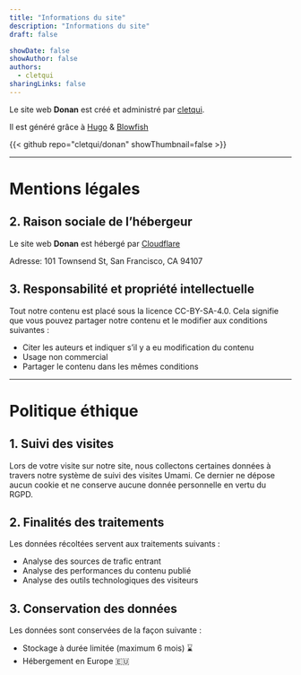 ```yaml
---
title: "Informations du site"
description: "Informations du site"
draft: false

showDate: false
showAuthor: false
authors:
  - cletqui
sharingLinks: false
---
```


Le site web **Donan** est créé et administré par [cletqui](/authors/cletqui).

Il est généré grâce à [Hugo](https://gohugo.io) & [Blowfish](https://blowfish.page)

{{< github repo="cletqui/donan" showThumbnail=false >}}

---

# Mentions légales

## 2. Raison sociale de l’hébergeur

Le site web **Donan** est hébergé par [Cloudflare](https://cloudflare.com)

Adresse: 101 Townsend St, San Francisco, CA 94107

## 3. Responsabilité et propriété intellectuelle

Tout notre contenu est placé sous la licence CC-BY-SA-4.0. Cela signifie que vous pouvez partager notre contenu et le modifier aux conditions suivantes :

- Citer les auteurs et indiquer s’il y a eu modification du contenu
- Usage non commercial
- Partager le contenu dans les mêmes conditions

---

# Politique éthique

## 1. Suivi des visites

Lors de votre visite sur notre site, nous collectons certaines données à travers notre système de suivi des visites Umami. Ce dernier ne dépose aucun cookie et ne conserve aucune donnée personnelle en vertu du RGPD.

## 2. Finalités des traitements

Les données récoltées servent aux traitements suivants :

- Analyse des sources de trafic entrant
- Analyse des performances du contenu publié
- Analyse des outils technologiques des visiteurs

## 3. Conservation des données

Les données sont conservées de la façon suivante :

- Stockage à durée limitée (maximum 6 mois) ⌛
- Hébergement en Europe 🇪🇺
